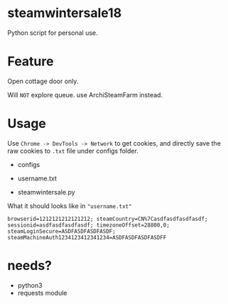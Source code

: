 steamwintersale18
======
Python script for personal use.

Feature
======
Open cottage door only.

Will `NOT` explore queue. use ArchiSteamFarm instead.

Usage
======
Use `Chrome -> DevTools -> Network` to get cookies, and directly save the raw cookies to `.txt` file under configs folder.

* configs
 - username.txt
* steamwintersale.py

What it should looks like in `"username.txt"`

    browserid=1212121212121212; steamCountry=CN%7Casdfasdfasdfasdf; sessionid=asdfasdfasdfasdf; timezoneOffset=28800,0; steamLoginSecure=ASDFASDFASDFASDF; steamMachineAuth1234123412341234=ASDFASDFASDFASDFF

needs?
======
* python3
* requests module
